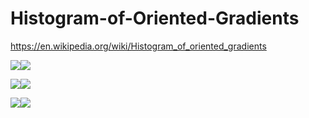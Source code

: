 # Histogram-of-Oriented-Gradients

https://en.wikipedia.org/wiki/Histogram_of_oriented_gradients

![](http://zupimages.net/up/16/13/c0kh.jpg)![](http://zupimages.net/up/16/13/inen.jpg)



![](http://zupimages.net/up/16/13/v5iq.jpg)![](http://zupimages.net/up/16/13/x351.jpg)



![](http://zupimages.net/up/16/13/gpxk.jpg)![](http://zupimages.net/up/16/13/ad1u.jpg)

